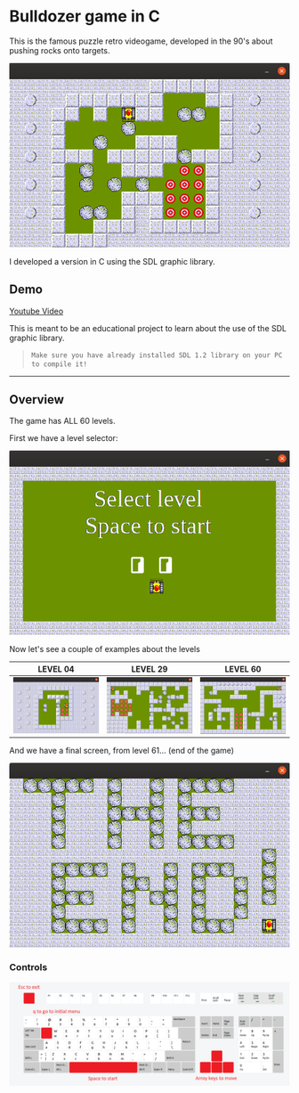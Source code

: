 # Bulldozer game in C
This is the famous puzzle retro videogame, developed in the 90's about pushing rocks onto targets.

<p align="center">
  <img src="Images/bulldozer.png">
</p>

I developed a version in C using the SDL graphic library.

## Demo

[Youtube Video](https://www.youtube.com/watch?v=64CWxUJHtk0 "Youtube Video")

This is meant to be an educational project to learn about the use of the SDL graphic library.

>     Make sure you have already installed SDL 1.2 library on your PC to compile it! 

__________________

## Overview

The game has ALL 60 levels.

First we have a level selector:

<p align="center">
  <img src="Images/initial.png">
</p>

Now let's see a couple of examples about the levels

LEVEL 04 | LEVEL 29 | LEVEL 60
------------ | ------------- | -------------
<img src="Images/level04.png" width = "260"> | <img src="Images/level29.png" width = "260"> | <img src="Images/level60.png" width = "260">

And we have a final screen, from level 61... (end of the game)

<p align="center">
  <img src="Images/final.png">
</p>

### Controls

<img src="Images/keyboard_img.png">

